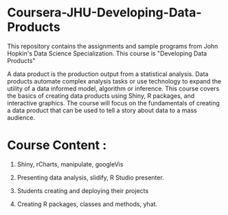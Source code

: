 # Coursera-JHU-Developing-Data-Products
This repository contains the assignments and sample programs from John Hopkin's Data Science Specialization.  This course is "Developing Data Products"


A data product is the production output from a statistical analysis. Data products automate complex analysis tasks or use
technology to expand the utility of a data informed model, algorithm or inference. 
This course covers the basics of creating data products using Shiny, R packages, and interactive graphics.
The course will focus on the fundamentals of creating a data product that can be used to tell a story about data to a mass audience.


# Course Content :

1. Shiny, rCharts, manipulate, googleVis

2. Presenting data analysis, slidify, R Studio presenter.

3. Students creating and deploying their projects

4. Creating R packages, classes and methods, yhat.
